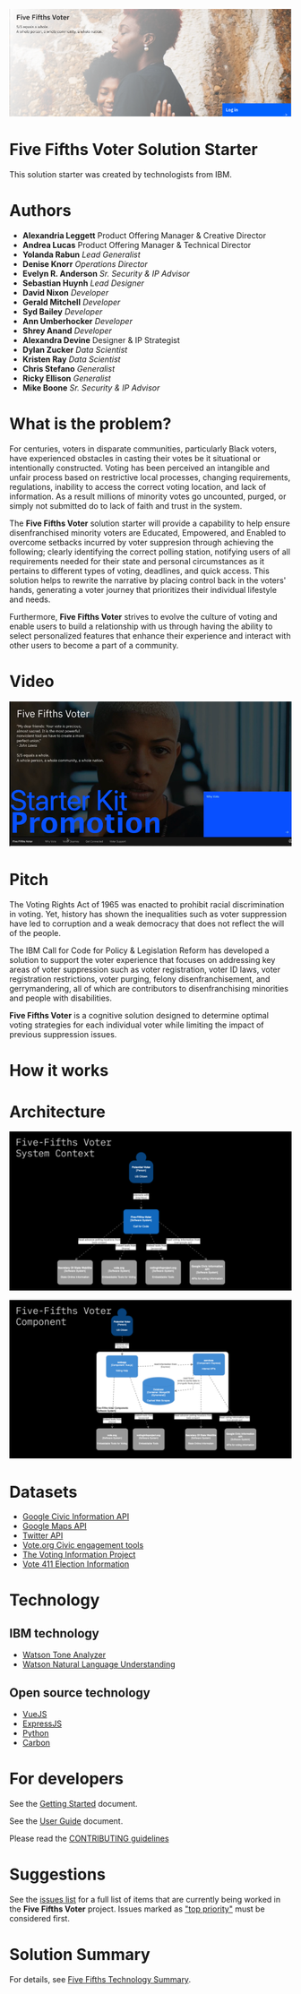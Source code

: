 ![Vision](doc/5-fifths-banner-1.png)

# Five Fifths Voter Solution Starter

This solution starter was created by technologists from IBM.

# Authors

* **Alexandria Leggett**  Product Offering Manager & Creative Director
* **Andrea Lucas**  Product Offering Manager & Technical Director
* **Yolanda Rabun** _Lead Generalist_
* **Denise Knorr** _Operations Director_
* **Evelyn R. Anderson** _Sr. Security & IP Advisor_
* **Sebastian Huynh** _Lead Designer_
* **David Nixon** _Developer_ 
* **Gerald Mitchell** _Developer_
* **Syd Bailey** _Developer_
* **Ann Umberhocker** _Developer_
* **Shrey Anand** _Developer_
* **Alexandra Devine** Designer & IP Strategist 
* **Dylan Zucker** _Data Scientist_
* **Kristen Ray** _Data Scientist_ 
* **Chris Stefano** _Generalist_
* **Ricky Ellison** _Generalist_
* **Mike Boone** _Sr. Security & IP Advisor_


# What is the problem?

For centuries, voters in disparate communities, particularly Black voters, have experienced obstacles in casting their votes be it situational or intentionally constructed. Voting has been perceived an intangible and unfair process based on restrictive local processes, changing requirements, regulations, inability to access the correct voting location, and lack of information. As a result millions of minority votes go uncounted, purged, or simply not submitted do to lack of faith and trust in the system.

The **Five Fifths Voter** solution starter will provide a capability to help ensure disenfranchised minority voters are Educated, Empowered, and Enabled to overcome setbacks incurred by voter suppresion through achieving the following; clearly identifying the correct polling station, notifying users of all requirements needed for their state and personal circumstances as it pertains to different types of voting, deadlines, and quick access. This solution helps to rewrite the narrative by placing control back in the voters' hands,  generating a voter journey that prioritizes their individual lifestyle and needs.

Furthermore, **Five Fifths Voter** strives to evolve the culture of voting and enable users to build a relationship with us through having the ability to select personalized features that enhance their experience and interact with other users to become a part of a community.

# Video
[![Watch the video]( /doc/StarterKitpromo.png)]( https://youtu.be/0-omvwU7zXg )

# Pitch

The Voting Rights Act of 1965 was enacted to prohibit racial discrimination in voting. Yet, history has shown the inequalities such as voter suppression have led to corruption and a weak democracy that does not reflect the will of the people.

The IBM Call for Code for Policy & Legislation Reform has developed a solution to support the voter experience that focuses on addressing key areas of voter suppression such as voter registration, voter ID laws, voter registration restrictions, voter purging, felony disenfranchisement, and gerrymandering, all of which are contributors to disenfranchising minorities and people with disabilities.

**Five Fifths Voter** is a cognitive solution designed to determine optimal voting strategies for each individual voter while limiting the impact of previous suppression issues.

# How it works
# Architecture

![System Context](doc/SystemContext.png)

![Components](doc/Components.png)

# Datasets
- [Google Civic Information API](https://developers.google.com/civic-information/)
- [Google Maps API](https://developers.google.com/maps/documentation)
- [Twitter API](https://developer.twitter.com/en/docs/twitter-api)
- [Vote.org Civic engagement tools](https://www.vote.org/technology/)
- [The Voting Information Project](https://www.votinginfoproject.org/)
- [Vote 411 Election Information](https://www.vote411.org/)

# Technology
## IBM technology
- [Watson Tone Analyzer](https://www.ibm.com/watson/services/tone-analyzer/)
- [Watson Natural Language Understanding](https://www.ibm.com/cloud/watson-natural-language-understanding)
## Open source technology
- [VueJS](https://vuejs.org)
- [ExpressJS](https://expressjs.com)
- [Python](https://www.python.org)
- [Carbon](https://www.carbondesignsystem.com)

# For developers

See the [Getting Started](doc/GETSTARTED.md) document.

See the [User Guide](doc/5-fifths-user-guide.pdf) document.

Please read the [CONTRIBUTING guidelines](/CONTRIBUTING.md)

# Suggestions

See the [issues list](https://github.com/Call-for-Code-for-Racial-Justice/Five-Fifths-Voter/issues) for a full list of items that are currently being worked in the **Five Fifths Voter** project. Issues marked as ["top priority"](https://github.com/Call-for-Code-for-Racial-Justice/Five-Fifths-Voter/issues?q=is%3Aissue+is%3Aopen+label%3A%22top+priority%22) must be considered first.

# Solution Summary

For details, see [Five Fifths Technology Summary](doc/SolutionFortification.md).
